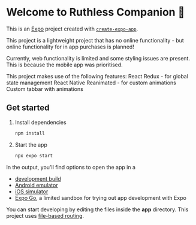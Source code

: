 # Welcome to Ruthless Companion 👋

This is an [Expo](https://expo.dev) project created with [`create-expo-app`](https://www.npmjs.com/package/create-expo-app).

This project is a lightweight project that has no online functionality - but online functionality for in app purchases is planned!

Currently, web functionality is limited and some styling issues are present. This is because the mobile app was prioritised.

This project makes use of the following features:
React Redux -  for global state management
React Native Reanimated - for custom animations
Custom tabbar with animations


## Get started

1. Install dependencies

   ```bash
   npm install
   ```

2. Start the app

   ```bash
   npx expo start
   ```

In the output, you'll find options to open the app in a

- [development build](https://docs.expo.dev/develop/development-builds/introduction/)
- [Android emulator](https://docs.expo.dev/workflow/android-studio-emulator/)
- [iOS simulator](https://docs.expo.dev/workflow/ios-simulator/)
- [Expo Go](https://expo.dev/go), a limited sandbox for trying out app development with Expo

You can start developing by editing the files inside the **app** directory. This project uses [file-based routing](https://docs.expo.dev/router/introduction).


